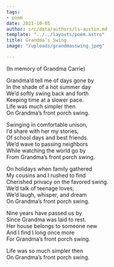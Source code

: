 ```yaml
---
tags:
- poem
date: 2021-10-05
author: src/data/authors/ls-austin.md
template: "../../layouts/poem.astro"
title: Grandma’s Swing
image: "/uploads/grandmasswing.jpeg"

---
```

(In memory of Grandma Carrie)

Grandma’d tell me of days gone by  
In the shade of a hot summer day  
We’d softly swing back and forth  
Keeping time at a slower pace.  
Life was much simpler then  
On Grandma’s front porch swing.

Swinging in comfortable unison,  
I’d share with her my stories,  
Of school days and best friends.  
We’d wave to passing neighbors  
While watching the world go by  
From Grandma’s front porch swing.

On holidays when family gathered  
My cousins and I rushed to find  
Cherished privacy on the favored swing.  
We’d talk of teenage loves;  
We’d laugh, whisper, and dream  
On Grandma’s front porch swing.

Nine years have passed us by  
Since Grandma was laid to rest.  
Her house belongs to someone new  
And I find I long once more  
For Grandma’s front porch swing.

Life was so much simpler then  
On Grandma’s front porch swing.